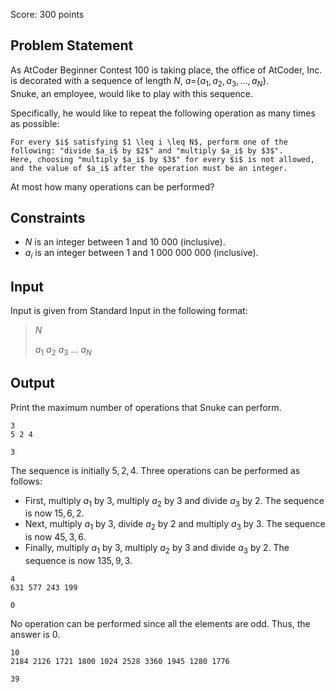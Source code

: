 Score: $300$ points

## Problem Statement

As AtCoder Beginner Contest 100 is taking place, the office of AtCoder, Inc. is decorated with a sequence of length $N$, $a =${$a_1, a_2, a_3, ..., a_N$}.<br>
Snuke, an employee, would like to play with this sequence.

Specifically, he would like to repeat the following operation as many times as possible:

```plain
For every $i$ satisfying $1 \leq i \leq N$, perform one of the following: "divide $a_i$ by $2$" and "multiply $a_i$ by $3$".  
Here, choosing "multiply $a_i$ by $3$" for every $i$ is not allowed, and the value of $a_i$ after the operation must be an integer.
```

At most how many operations can be performed?

## Constraints

- $N$ is an integer between $1$ and $10 \ 000$ (inclusive).
- $a_i$ is an integer between $1$ and $1 \ 000 \ 000 \ 000$ (inclusive).

## Input

Input is given from Standard Input in the following format:

> $N$
> 
> $a_1$ $a_2$ $a_3$ $...$ $a_N$

## Output

Print the maximum number of operations that Snuke can perform.

```input1
3
5 2 4
```

```output1
3
```

The sequence is initially ${5, 2, 4}$. Three operations can be performed as follows:

- First, multiply $a_1$ by $3$, multiply $a_2$ by $3$ and divide $a_3$ by $2$. The sequence is now ${15, 6, 2}$.
- Next, multiply $a_1$ by $3$, divide $a_2$ by $2$ and multiply $a_3$ by $3$. The sequence is now ${45, 3, 6}$.
- Finally, multiply $a_1$ by $3$, multiply $a_2$ by $3$ and divide $a_3$ by $2$. The sequence is now ${135, 9, 3}$.

```input2
4
631 577 243 199
```

```output2
0
```

No operation can be performed since all the elements are odd. Thus, the answer is $0$.

```input3
10
2184 2126 1721 1800 1024 2528 3360 1945 1280 1776
```

```output3
39
```